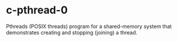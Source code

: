 # c-pthread-0
Pthreads (POSIX threads) program for a shared-memory system that demonstrates creating and stopping (joining) a thread.
